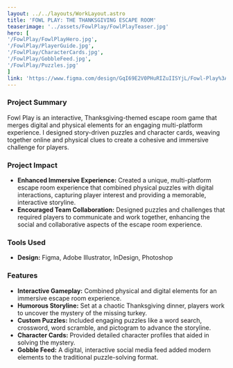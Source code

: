 ```yaml
---
layout: ../../layouts/WorkLayout.astro
title: 'FOWL PLAY: THE THANKSGIVING ESCAPE ROOM'
teaserimage: '../assets/FowlPlay/FowlPlayTeaser.jpg'
hero: [
'/FowlPlay/FowlPlayHero.jpg',
'/FowlPlay/PlayerGuide.jpg',
'/FowlPlay/CharacterCards.jpg',
'/FowlPlay/GobbleFeed.jpg',
'/FowlPlay/Puzzles.jpg'
]
link: 'https://www.figma.com/design/GqI69E2V0PHuRIZuIISYjL/Fowl-Play%3A-A-Thanksgiving-Escape-Room?node-id=0-1&t=DwQltuCdIeX3Ib2w-1'
---
```


### Project Summary
<div class="project-summary">
Fowl Play is an interactive, Thanksgiving-themed escape room game that merges digital and physical elements for an engaging multi-platform experience. I designed story-driven puzzles and character cards, weaving together online and physical clues to create a cohesive and immersive challenge for players.
</div>

### Project Impact
* **Enhanced Immersive Experience:** Created a unique, multi-platform escape room experience that combined physical puzzles with digital interactions, capturing player interest and providing a memorable, interactive storyline.
* **Encouraged Team Collaboration:** Designed puzzles and challenges that required players to communicate and work together, enhancing the social and collaborative aspects of the escape room experience.

### Tools Used
* **Design:** Figma, Adobe Illustrator, InDesign, Photoshop

### Features

* **Interactive Gameplay:** Combined physical and digital elements for an immersive escape room experience.
* **Humorous Storyline:** Set at a chaotic Thanksgiving dinner, players work to uncover the mystery of the missing turkey.
* **Custom Puzzles:** Included engaging puzzles like a word search, crossword, word scramble, and pictogram to advance the storyline.
* **Character Cards:** Provided detailed character profiles that aided in solving the mystery.
* **Gobble Feed:** A digital, interactive social media feed added modern elements to the traditional puzzle-solving format.
